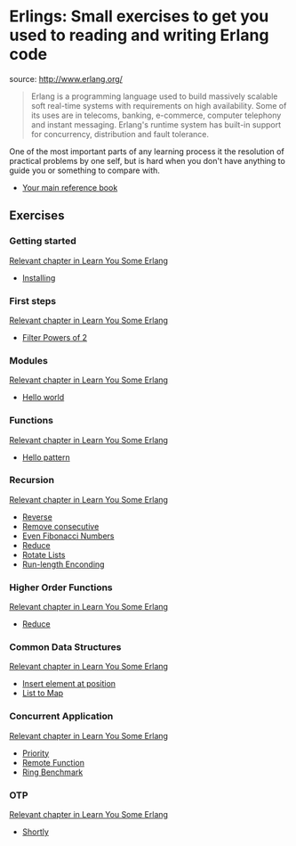 # Erlings: Small exercises to get you used to reading and writing Erlang code

source: http://www.erlang.org/

> Erlang is a programming language used to build massively scalable soft real-time systems with requirements on high availability. Some of its uses are in telecoms, banking, e-commerce, computer telephony and instant messaging. Erlang's runtime system has built-in support for concurrency, distribution and fault tolerance.

One of the most important parts of any learning process it the resolution of practical problems by one self, but is hard when you don't have anything to guide you or something to compare with.

- [Your main reference book](http://learnyousomeerlang.com/content)

## Exercises

### Getting started
[Relevant chapter in Learn You Some Erlang](http://learnyousomeerlang.com/introduction)
* [Installing](installing/)

### First steps
[Relevant chapter in Learn You Some Erlang](http://learnyousomeerlang.com/starting-out-for-real)
* [Filter Powers of 2](filter_powers_of_2/)

### Modules
[Relevant chapter in Learn You Some Erlang](http://learnyousomeerlang.com/modules)
* [Hello world](hello/)

### Functions
[Relevant chapter in Learn You Some Erlang](http://learnyousomeerlang.com/syntax-in-functions)
* [Hello pattern](hello_pattern/)

### Recursion
[Relevant chapter in Learn You Some Erlang](http://learnyousomeerlang.com/recursion)
* [Reverse](reverse/)
* [Remove consecutive](rmconsecutive/)
* [Even Fibonacci Numbers](even_fib_numbers/)
* [Reduce](reduce/)
* [Rotate Lists](rotatelist/)
* [Run-length Enconding](run_length_encoding/)

### Higher Order Functions
[Relevant chapter in Learn You Some Erlang](http://learnyousomeerlang.com/higher-order-functions)
* [Reduce](reduce/)

### Common Data Structures
[Relevant chapter in Learn You Some Erlang](http://learnyousomeerlang.com/a-short-visit-to-common-data-structures)
* [Insert element at position](insert_element_at/)
* [List to Map](list_to_map/)

### Concurrent Application
[Relevant chapter in Learn You Some Erlang](http://learnyousomeerlang.com/designing-a-concurrent-application)
* [Priority](priority/)
* [Remote Function](remote_fun/)
* [Ring Benchmark](ring_benchmark)

### OTP
[Relevant chapter in Learn You Some Erlang](http://learnyousomeerlang.com/what-is-otp)
* [Shortly](shortly/)
